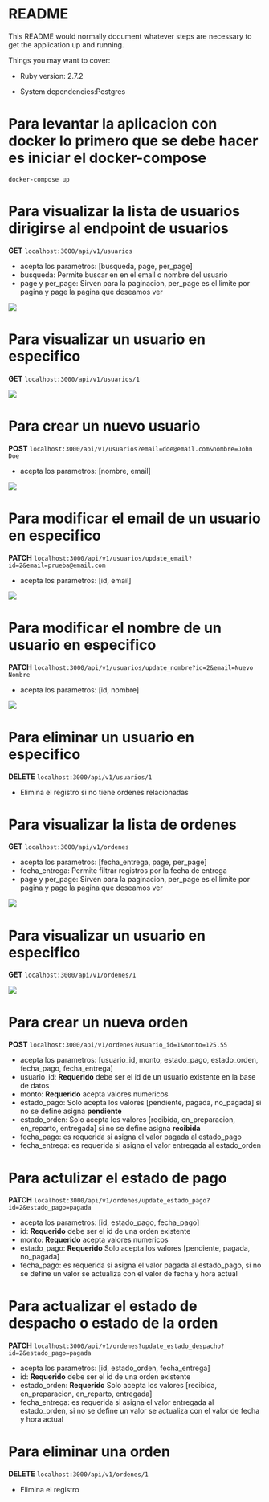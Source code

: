 # README

This README would normally document whatever steps are necessary to get the
application up and running.

Things you may want to cover:

* Ruby version: 2.7.2

* System dependencies:Postgres

# Para levantar la aplicacion con docker lo primero que se debe hacer es iniciar el docker-compose

`docker-compose up`

# Para visualizar la lista de usuarios dirigirse al endpoint de usuarios

**GET** `localhost:3000/api/v1/usuarios`
* acepta los parametros: [busqueda, page, per_page]
* busqueda: Permite buscar en en el email o nombre del usuario
* page y per_page: Sirven para la paginacion, per_page es el limite por pagina y page la pagina que deseamos ver

![](screenshots/lista_usuarios.png)

# Para visualizar un usuario en especifico

**GET** `localhost:3000/api/v1/usuarios/1`

![](screenshots/show_usuario.png)

# Para crear un nuevo usuario

**POST** `localhost:3000/api/v1/usuarios?email=doe@email.com&nombre=John Doe`
* acepta los parametros: [nombre, email]

![](screenshots/create_usuario.png)

# Para modificar el email de un usuario en especifico

**PATCH** `localhost:3000/api/v1/usuarios/update_email?id=2&email=prueba@email.com`
* acepta los parametros: [id, email]

![](screenshots/update_email_usuario.png)

# Para modificar el nombre de un usuario en especifico

**PATCH** `localhost:3000/api/v1/usuarios/update_nombre?id=2&email=Nuevo Nombre`
* acepta los parametros: [id, nombre]

![](screenshots/update_nombre_usuario.png)

# Para eliminar un usuario en especifico

**DELETE** `localhost:3000/api/v1/usuarios/1`
* Elimina el registro si no tiene ordenes relacionadas

# Para visualizar la lista de ordenes

**GET** `localhost:3000/api/v1/ordenes`
* acepta los parametros: [fecha_entrega, page, per_page]
* fecha_entrega: Permite filtrar registros por la fecha de entrega
* page y per_page: Sirven para la paginacion, per_page es el limite por pagina y page la pagina que deseamos ver

![](screenshots/lista_ordenes.png)

# Para visualizar un usuario en especifico

**GET** `localhost:3000/api/v1/ordenes/1`

![](screenshots/show_orden.png)

# Para crear un nueva orden

**POST** `localhost:3000/api/v1/ordenes?usuario_id=1&monto=125.55`
* acepta los parametros: [usuario_id, monto, estado_pago, estado_orden, fecha_pago, fecha_entrega]
* usuario_id: **Requerido** debe ser el id de un usuario existente en la base de datos
* monto: **Requerido** acepta valores numericos
* estado_pago: Solo acepta los valores [pendiente, pagada, no_pagada] si no se define asigna **pendiente**
* estado_orden: Solo acepta los valores [recibida, en_preparacion, en_reparto, entregada] si no se define asigna **recibida**
* fecha_pago: es requerida si asigna el valor pagada al estado_pago
* fecha_entrega: es requerida si asigna el valor entregada al estado_orden

# Para actulizar el estado de pago

**PATCH** `localhost:3000/api/v1/ordenes/update_estado_pago?id=2&estado_pago=pagada`
* acepta los parametros: [id, estado_pago, fecha_pago]
* id: **Requerido** debe ser el id de una orden existente
* monto: **Requerido** acepta valores numericos
* estado_pago: **Requerido** Solo acepta los valores [pendiente, pagada, no_pagada]
* fecha_pago: es requerida si asigna el valor pagada al estado_pago, si no se define un valor se actualiza con el valor de fecha y hora actual

# Para actualizar el estado de despacho o estado de la orden

**PATCH** `localhost:3000/api/v1/ordenes?update_estado_despacho?id=2&estado_pago=pagada`
* acepta los parametros: [id, estado_orden, fecha_entrega]
* id: **Requerido** debe ser el id de una orden existente
* estado_orden: **Requerido** Solo acepta los valores [recibida, en_preparacion, en_reparto, entregada]
* fecha_entrega: es requerida si asigna el valor entregada al estado_orden, si no se define un valor se actualiza con el valor de fecha y hora actual

# Para eliminar una orden
**DELETE** `localhost:3000/api/v1/ordenes/1`
* Elimina el registro
